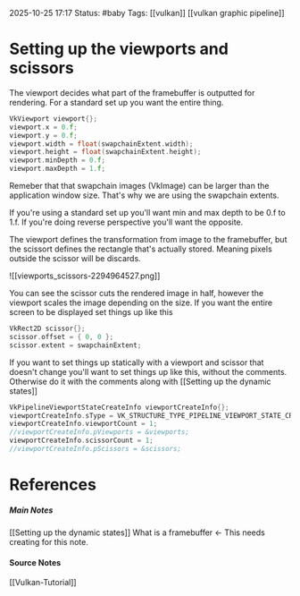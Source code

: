 2025-10-25 17:17
Status: #baby 
Tags: [[vulkan]] [[vulkan graphic pipeline]]
# Setting up the viewports and scissors

The viewport decides what part of the framebuffer is outputted for rendering. For a standard set up you want the entire thing.

```c++
VkViewport viewport{};
viewport.x = 0.f;
viewport.y = 0.f;
viewport.width = float(swapchainExtent.width);
viewport.height = float(swapchainExtent.height);
viewport.minDepth = 0.f;
viewport.maxDepth = 1.f;
```

Remeber that that swapchain images (VkImage) can be larger than the application window size. That's why we are using the swapchain extents.

If you're using a standard set up you'll want min and max depth to be 0.f to 1.f. If you're doing reverse perspective you'll want the opposite.

The viewport defines the transformation from image to the framebuffer, but the scissort defines the rectangle that's actually stored. Meaning pixels outside the scissor will be discards.

![[viewports_scissors-2294964527.png]]

You can see the scissor cuts the rendered image in half, however the viewport scales the image depending on the size. If you want the entire screen to be displayed set things up like this

```c++
VkRect2D scissor{};
scissor.offset = { 0, 0 };
scissor.extent = swapchainExtent;
```

If you want to set things up statically with a viewport and scissor that doesn't change you'll want to set things up like this, without the comments. Otherwise do it with the comments along with [[Setting up the dynamic states]]

```c++
VkPipelineViewportStateCreateInfo viewportCreateInfo{};
viewportCreateInfo.sType = VK_STRUCTURE_TYPE_PIPELINE_VIEWPORT_STATE_CREATE_INFO;
viewportCreateInfo.viewportCount = 1;
//viewportCreateInfo.pViewports = &viewports;
viewportCreateInfo.scissorCount = 1;
//viewportCreateInfo.pScissors = &scissors;
```

# References
##### Main Notes
[[Setting up the dynamic states]]
What is a framebuffer <- This needs creating for this note.
#### Source Notes
[[Vulkan-Tutorial]]